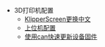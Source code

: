 * 3D打印机配置
    * [KlipperScreen更换中文](md/KlipperScreen.md)
    * [上位机配置](md/上位机配置.md)
    * [使用can快速更新设备固件](md/can.md)
    